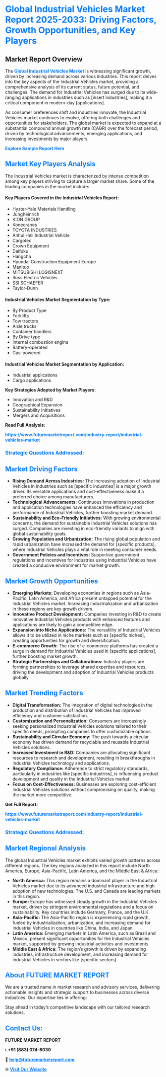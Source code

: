 <h1 style="color: #007BFF;">Global Industrial Vehicles Market Report 2025-2033: Driving Factors, Growth Opportunities, and Key Players</h1>

<section id="overview">
<h2>Market Report Overview</h2>
<p>The <a href="https://www.futuremarketreport.com/industry-report/industrial-vehicles-market" style="color: #007BFF; text-decoration: none;"><strong>Global Industrial Vehicles Market</strong></a> is witnessing significant growth, driven by increasing demand across various industries. This report delves into the key aspects of the Industrial Vehicles market, providing a comprehensive analysis of its current status, future potential, and challenges. The demand for Industrial Vehicles has surged due to its wide-ranging applications in industries such as [insert industries], making it a critical component in modern-day [applications].</p>
<p>As consumer preferences shift and industries innovate, the Industrial Vehicles market continues to evolve, offering both challenges and opportunities for stakeholders. The global market is expected to expand at a substantial compound annual growth rate (CAGR) over the forecast period, driven by technological advancements, emerging applications, and increasing investments by major players.</p>
</section>

<section id="overview">
<p><a href="https://www.futuremarketreport.com/request-sample/reportId=104222" style="color: #007BFF; text-decoration: none;"><strong>Explore Sample Report Here</strong></a></p>
</section>

<section id="key-players">
<h2 style="color: #007BFF;">Market Key Players Analysis</h2>
<p>The Industrial Vehicles market is characterized by intense competition among key players striving to capture a larger market share. Some of the leading companies in the market include:</p>
<h4>Key Players Covered in the Industrial Vehicles Report:</h4>
<ul><li>Hyster-Yale Materials Handling</li><li>Jungheinrich</li><li>KION GROUP</li><li>Konecranes</li><li>TOYOTA INDUSTRIES</li><li>Anhui Heli Industrial Vehicle</li><li>Cargotec</li><li>Crown Equipment</li><li>Daifuku</li><li>Hangcha</li><li>Hyundai Construction Equipment Europe</li><li>Manituo</li><li>MITSUBISHI LOGISNEXT</li><li>Ross Electric Vehicles</li><li>SSI SCHAEFER</li><li>Taylor-Dunn</li></ul>
<h4>Industrial Vehicles Market Segmentation by Type:</h4>
<ul><li>By Product Type</li><li>Forklifts</li><li>Tow tractors</li><li>Aisle trucks</li><li>Container handlers</li><li>By Drive type</li><li>Internal combustion engine</li><li>Battery-operated</li><li>Gas-powered</li></ul>

<h4>Industrial Vehicles Market Segmentation by Application:</h4>
<ul><li>Industrial applications</li><li>Cargo applications</li></ul>
<p><strong>Key Strategies Adopted by Market Players:</strong></p>
<ul>
<li>Innovation and R&D</li>
<li>Geographical Expansion</li>
<li>Sustainability Initiatives</li>
<li>Mergers and Acquisitions</li>
</ul>
</section>

<section>
<p><strong>Read Full Analysis: </strong></p><a href="https://www.futuremarketreport.com/industry-report/industrial-vehicles-market" style="color: #007BFF; text-decoration: none;"><strong>https://www.futuremarketreport.com/industry-report/industrial-vehicles-market</strong></a>
<h3 style="color: #007BFF;">Strategic Questions Addressed:</h3>
</section>

<section id="driving-factors">
<h2 style="color: #007BFF;">Market Driving Factors</h2>
<ul>
<li><strong>Rising Demand Across Industries:</strong> The increasing adoption of Industrial Vehicles in industries such as [specific industries] is a major growth driver. Its versatile applications and cost-effectiveness make it a preferred choice among manufacturers.</li>
<li><strong>Technological Advancements:</strong> Continuous innovations in production and application technologies have enhanced the efficiency and performance of Industrial Vehicles, further boosting market demand.</li>
<li><strong>Sustainability and Eco-Friendly Initiatives:</strong> With growing environmental concerns, the demand for sustainable Industrial Vehicles solutions has surged. Companies are investing in eco-friendly variants to align with global sustainability goals.</li>
<li><strong>Growing Population and Urbanization:</strong> The rising global population and rapid urbanization have increased the demand for [specific products], where Industrial Vehicles plays a vital role in meeting consumer needs.</li>
<li><strong>Government Policies and Incentives:</strong> Supportive government regulations and incentives for industries using Industrial Vehicles have created a conducive environment for market growth.</li>
</ul>
</section>

<section id="growth-opportunities">
<h2 style="color: #007BFF;">Market Growth Opportunities</h2>
<ul>
<li><strong>Emerging Markets:</strong> Developing economies in regions such as Asia-Pacific, Latin America, and Africa present untapped potential for the Industrial Vehicles market. Increasing industrialization and urbanization in these regions are key growth drivers.</li>
<li><strong>Innovative Product Development:</strong> Companies investing in R&D to create innovative Industrial Vehicles products with enhanced features and applications are likely to gain a competitive edge.</li>
<li><strong>Expansion into Niche Applications:</strong> The versatility of Industrial Vehicles allows it to be utilized in niche markets such as [specific niches], creating opportunities for growth and diversification.</li>
<li><strong>E-commerce Growth:</strong> The rise of e-commerce platforms has created a surge in demand for Industrial Vehicles used in [specific applications], further boosting market growth.</li>
<li><strong>Strategic Partnerships and Collaborations:</strong> Industry players are forming partnerships to leverage shared expertise and resources, driving the development and adoption of Industrial Vehicles products globally.</li>
</ul>
</section>

<section id="trending-factors">
<h2 style="color: #007BFF;">Market Trending Factors</h2>
<ul>
<li><strong>Digital Transformation:</strong> The integration of digital technologies in the production and distribution of Industrial Vehicles has improved efficiency and customer satisfaction.</li>
<li><strong>Customization and Personalization:</strong> Consumers are increasingly seeking personalized Industrial Vehicles solutions tailored to their specific needs, prompting companies to offer customizable options.</li>
<li><strong>Sustainability and Circular Economy:</strong> The push towards a circular economy has driven demand for recyclable and reusable Industrial Vehicles solutions.</li>
<li><strong>Increased Investment in R&D:</strong> Companies are allocating significant resources to research and development, resulting in breakthroughs in Industrial Vehicles technology and applications.</li>
<li><strong>Regulatory Compliance:</strong> Adherence to strict regulatory standards, particularly in industries like [specific industries], is influencing product development and quality in the Industrial Vehicles market.</li>
<li><strong>Focus on Cost-Effectiveness:</strong> Businesses are exploring cost-efficient Industrial Vehicles solutions without compromising on quality, making the market more competitive.</li>
</ul>
</section>

<section>
<p><strong>Get Full Report: </strong></p><a href="https://www.futuremarketreport.com/industry-report/industrial-vehicles-market" style="color: #007BFF; text-decoration: none;"><strong>https://www.futuremarketreport.com/industry-report/industrial-vehicles-market</strong></a>
<h3 style="color: #007BFF;">Strategic Questions Addressed:</h3>
</section>


<section id="regional-analysis">
<h2 style="color: #007BFF;">Market Regional Analysis</h2>
<p>The global Industrial Vehicles market exhibits varied growth patterns across different regions. The key regions analyzed in this report include North America, Europe, Asia-Pacific, Latin America, and the Middle East & Africa:</p>
<ul>
<li><strong>North America:</strong> This region remains a dominant player in the Industrial Vehicles market due to its advanced industrial infrastructure and high adoption of new technologies. The U.S. and Canada are leading markets in this region.</li>
<li><strong>Europe:</strong> Europe has witnessed steady growth in the Industrial Vehicles market, driven by stringent environmental regulations and a focus on sustainability. Key countries include Germany, France, and the U.K.</li>
<li><strong>Asia-Pacific:</strong> The Asia-Pacific region is experiencing rapid growth, fueled by industrialization, urbanization, and increasing demand for Industrial Vehicles in countries like China, India, and Japan.</li>
<li><strong>Latin America:</strong> Emerging markets in Latin America, such as Brazil and Mexico, present significant opportunities for the Industrial Vehicles market, supported by growing industrial activities and investments.</li>
<li><strong>Middle East & Africa:</strong> The region’s growth is driven by expanding industries, infrastructure development, and increasing demand for Industrial Vehicles in sectors like [specific sectors].</li>
</ul>
</section>

<footer>
<h2 style="color: #007BFF;">About FUTURE MARKET REPORT</h2>
<p>We are a trusted name in market research and advisory services, delivering actionable insights and strategic support to businesses across diverse industries. Our expertise lies in offering:</p>

<p>Stay ahead in today’s competitive landscape with our tailored research solutions.</p>

<h2 style="color: #007BFF;">Contact Us:</h2>
<p><strong>FUTURE MARKET REPORT</strong></p>
<p>📞 <strong>+91 (883) 074-8030</strong></p>
<p>📧 <strong><a href="mailto:help@futuremarketreport.com" style="color: #007BFF;">help@futuremarketreport.com</a></strong></p>
<p>🌐 <strong><a href="https://www.futuremarketreport.com/" style="color: #007BFF;">Visit Our Website</a></strong></p>
</footer>